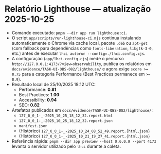 # Relatório Lighthouse — atualização 2025-10-25

- Comando executado: `pnpm --dir app run lighthouse:ci`.
- O script `app/scripts/run-lighthouse-ci.mjs` continua instalando automaticamente o Chrome via cache local, pacote `.deb` ou `apt-get` (com fallback para dependências como `fonts-liberation`, `libgtk-3-0`, etc.) antes de executar `lhci autorun --config=./lhci.config.cjs`.
- A configuração (`app/lhci.config.cjs`) mede o percurso `http://127.0.0.1:4173/?view=observability`, publica os relatórios em `docs/evidence/TASK-UI-OBS-082/lighthouse/` e agora exige `score >= 0.75` para a categoria Performance (Best Practices permanece em `>= 0.9`).
- Resultado local de 25/10/2025 18:12 UTC:
  - Performance: **0.81**
  - Best Practices: **1.00**
  - Accessibility: **0.94**
  - SEO: **0.82**
- Artefatos publicados em `docs/evidence/TASK-UI-OBS-082/lighthouse/`:
  - `127_0_0_1-_-2025_10_25_18_12_32.report.html`
  - `127_0_0_1-_-2025_10_25_18_12_32.report.json`
  - `manifest.json`
  - (Histórico) `127_0_0_1-_-2025_10_24_08_52_49.report.{html,json}`
  - (Histórico) `127_0_0_1-_-2025_10_21_19_27_41.report.{html,json}`
- Referência rápida: `pnpm --dir app preview --host 0.0.0.0 --port 4173` levanta o servidor utilizado pelo `lhci` durante a coleta.
